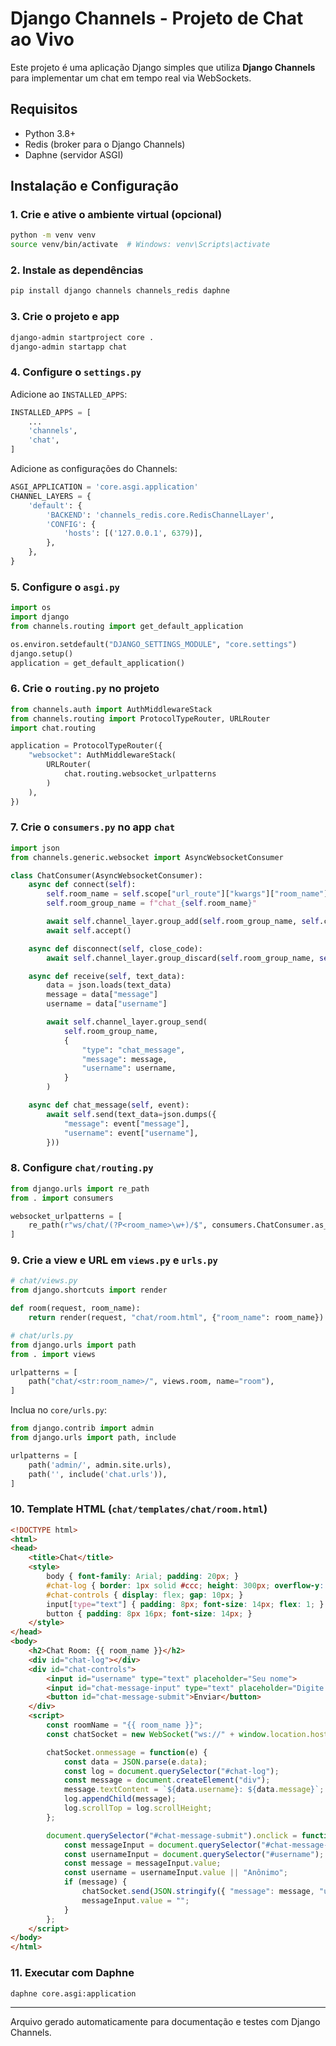 # Django Channels - Projeto de Chat ao Vivo

Este projeto é uma aplicação Django simples que utiliza **Django Channels** para implementar um chat em tempo real via WebSockets.

## Requisitos

- Python 3.8+
- Redis (broker para o Django Channels)
- Daphne (servidor ASGI)

## Instalação e Configuração

### 1. Crie e ative o ambiente virtual (opcional)
```bash
python -m venv venv
source venv/bin/activate  # Windows: venv\Scripts\activate
```

### 2. Instale as dependências
```bash
pip install django channels channels_redis daphne
```

### 3. Crie o projeto e app
```bash
django-admin startproject core .
django-admin startapp chat
```

### 4. Configure o `settings.py`
Adicione ao `INSTALLED_APPS`:
```python
INSTALLED_APPS = [
    ...
    'channels',
    'chat',
]
```

Adicione as configurações do Channels:
```python
ASGI_APPLICATION = 'core.asgi.application'
CHANNEL_LAYERS = {
    'default': {
        'BACKEND': 'channels_redis.core.RedisChannelLayer',
        'CONFIG': {
            'hosts': [('127.0.0.1', 6379)],
        },
    },
}
```

### 5. Configure o `asgi.py`
```python
import os
import django
from channels.routing import get_default_application

os.environ.setdefault("DJANGO_SETTINGS_MODULE", "core.settings")
django.setup()
application = get_default_application()
```

### 6. Crie o `routing.py` no projeto
```python
from channels.auth import AuthMiddlewareStack
from channels.routing import ProtocolTypeRouter, URLRouter
import chat.routing

application = ProtocolTypeRouter({
    "websocket": AuthMiddlewareStack(
        URLRouter(
            chat.routing.websocket_urlpatterns
        )
    ),
})
```

### 7. Crie o `consumers.py` no app `chat`
```python
import json
from channels.generic.websocket import AsyncWebsocketConsumer

class ChatConsumer(AsyncWebsocketConsumer):
    async def connect(self):
        self.room_name = self.scope["url_route"]["kwargs"]["room_name"]
        self.room_group_name = f"chat_{self.room_name}"

        await self.channel_layer.group_add(self.room_group_name, self.channel_name)
        await self.accept()

    async def disconnect(self, close_code):
        await self.channel_layer.group_discard(self.room_group_name, self.channel_name)

    async def receive(self, text_data):
        data = json.loads(text_data)
        message = data["message"]
        username = data["username"]

        await self.channel_layer.group_send(
            self.room_group_name,
            {
                "type": "chat_message",
                "message": message,
                "username": username,
            }
        )

    async def chat_message(self, event):
        await self.send(text_data=json.dumps({
            "message": event["message"],
            "username": event["username"],
        }))
```

### 8. Configure `chat/routing.py`
```python
from django.urls import re_path
from . import consumers

websocket_urlpatterns = [
    re_path(r"ws/chat/(?P<room_name>\w+)/$", consumers.ChatConsumer.as_asgi()),
]
```

### 9. Crie a view e URL em `views.py` e `urls.py`
```python
# chat/views.py
from django.shortcuts import render

def room(request, room_name):
    return render(request, "chat/room.html", {"room_name": room_name})
```

```python
# chat/urls.py
from django.urls import path
from . import views

urlpatterns = [
    path("chat/<str:room_name>/", views.room, name="room"),
]
```

Inclua no `core/urls.py`:
```python
from django.contrib import admin
from django.urls import path, include

urlpatterns = [
    path('admin/', admin.site.urls),
    path('', include('chat.urls')),
]
```

### 10. Template HTML (`chat/templates/chat/room.html`)
```html
<!DOCTYPE html>
<html>
<head>
    <title>Chat</title>
    <style>
        body { font-family: Arial; padding: 20px; }
        #chat-log { border: 1px solid #ccc; height: 300px; overflow-y: scroll; padding: 10px; margin-bottom: 10px; background: #f9f9f9; }
        #chat-controls { display: flex; gap: 10px; }
        input[type="text"] { padding: 8px; font-size: 14px; flex: 1; }
        button { padding: 8px 16px; font-size: 14px; }
    </style>
</head>
<body>
    <h2>Chat Room: {{ room_name }}</h2>
    <div id="chat-log"></div>
    <div id="chat-controls">
        <input id="username" type="text" placeholder="Seu nome">
        <input id="chat-message-input" type="text" placeholder="Digite sua mensagem">
        <button id="chat-message-submit">Enviar</button>
    </div>
    <script>
        const roomName = "{{ room_name }}";
        const chatSocket = new WebSocket("ws://" + window.location.host + "/ws/chat/" + roomName + "/");

        chatSocket.onmessage = function(e) {
            const data = JSON.parse(e.data);
            const log = document.querySelector("#chat-log");
            const message = document.createElement("div");
            message.textContent = `${data.username}: ${data.message}`;
            log.appendChild(message);
            log.scrollTop = log.scrollHeight;
        };

        document.querySelector("#chat-message-submit").onclick = function() {
            const messageInput = document.querySelector("#chat-message-input");
            const usernameInput = document.querySelector("#username");
            const message = messageInput.value;
            const username = usernameInput.value || "Anônimo";
            if (message) {
                chatSocket.send(JSON.stringify({ "message": message, "username": username }));
                messageInput.value = "";
            }
        };
    </script>
</body>
</html>
```

### 11. Executar com Daphne
```bash
daphne core.asgi:application
```

---

Arquivo gerado automaticamente para documentação e testes com Django Channels.  
